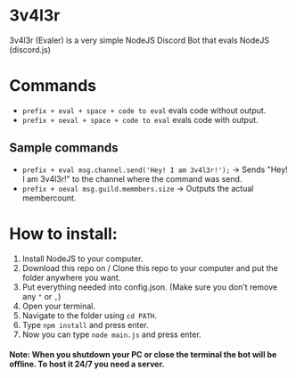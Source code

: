 # 3v4l3r
3v4l3r (Evaler) is a very simple NodeJS Discord Bot that evals NodeJS (discord.js)

# Commands
 - `prefix + eval + space + code to eval` evals code without output.
 - `prefix + oeval + space + code to eval` evals code with output.

## Sample commands
 - `prefix + eval msg.channel.send('Hey! I am 3v4l3r!');` -> Sends "Hey! I am 3v4l3r!" to the channel where the command was send.
 - `prefix + oeval msg.guild.memmbers.size` -> Outputs the actual membercount.
 
 # How to install:
1. Install NodeJS to your computer.
2. Download this repo on / Clone this repo to your computer and put the folder anywhere you want.
3. Put everything needed into config.json. (Make sure you don't remove any `"` or `,`)
4. Open your terminal.
5. Navigate to the folder using `cd PATH`.
6. Type `npm install` and press enter.
7. Now you can type `node main.js` and press enter.
 #### Note: When you shutdown your PC or close the terminal the bot will be offline. To host it 24/7 you need a server.
